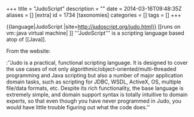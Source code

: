 +++
title = "JudoScript"
description = ""
date = 2014-03-16T09:48:35Z
aliases = []
[extra]
id = 1734
[taxonomies]
categories = []
tags = []
+++

{{language|JudoScript
|site=http://judoscript.org/judo.html}}
[[runs on vm::java virtual machine| ]]
'''JudoScript''' is a scripting language based atop of [[Java]].

From the website:

:''Judo is a practical, functional scripting language. It is designed to cover the use cases of not only algorithmic/object-oriented/multi-threaded programming and Java scripting but also a number of major application domain tasks, such as scripting for JDBC, WSDL, ActiveX, OS, multiple file/data formats, etc. Despite its rich functionality, the base language is extremely simple, and domain support syntax is totally intuitive to domain experts, so that even though you have never programmed in Judo, you would have little trouble figuring out what the code does.''
